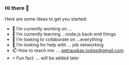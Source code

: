 ### Hi there 👋


Here are some ideas to get you started:

- 🔭 I’m currently working on ...
- 🌱 I’m currently learning ...node.js back-end things
- 👯 I’m looking to collaborate on ...everything
- 🤔 I’m looking for help with ... job networking
- 📫 How to reach me: ... petrauskas.justas@gmail.com
- ⚡ Fun fact: ... will be added later

